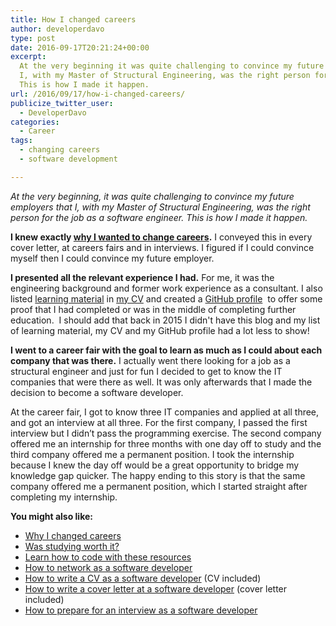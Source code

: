 ```yaml
---
title: How I changed careers
author: developerdavo
type: post
date: 2016-09-17T20:21:24+00:00
excerpt: 
  At the very beginning it was quite challenging to convince my future employers that 
  I, with my Master of Structural Engineering, was the right person for the job as a software engineer.  
  This is how I made it happen.
url: /2016/09/17/how-i-changed-careers/
publicize_twitter_user:
  - DeveloperDavo
categories:
  - Career
tags:
  - changing careers
  - software development

---
```

_At the very beginning, it was quite challenging to convince my future employers that 
I, with my Master of Structural Engineering, was the right person for the job as a software engineer. 
This is how I made it happen._

**I knew exactly 
<a href="http://learnitmyway.com/2016/08/10/why-i-changed-careers/" target="_blank" rel="noopener noreferrer">
why I wanted to change careers</a>.** 
I conveyed this in every cover letter, at careers fairs and in interviews. 
I figured if I could convince myself then I could convince my future employer.

**I presented all the relevant experience I had.** 
For me, it was the engineering background and former work experience as a consultant. 
I also listed 
<a href="http://learnitmyway.com/2016/11/11/learning-material-software-development/" 
target="_blank" rel="noopener noreferrer">learning material</a> in
<a href="https://drive.google.com/file/d/0B3ZNcIeUNLoLbHpZNU5JWWhQM0E/view?usp=sharing" 
target="_blank" rel="noopener noreferrer">my CV</a> 
and created a 
<a href="https://github.com/DeveloperDavo" target="_blank" rel="noopener noreferrer">GitHub profile</a> 
to offer some proof that I had completed or was in the middle of completing further education. 
I should add that back in 2015 I didn't have this blog and my list of learning material, my CV and 
my GitHub profile had a lot less to show!

**I went to a career fair with the goal to learn as much as I could about each company that was there.** 
I actually went there looking for a job as a structural engineer and just for fun I decided to get to know the 
IT companies that were there as well. It was only afterwards that I made the decision to become a software developer.

At the career fair, I got to know three IT companies and applied at all three, and got an interview at all three. 
For the first company, I passed the first interview but I didn’t pass the programming exercise. 
The second company offered me an internship for three months with one day off to study and the third company 
offered me a permanent position. I took the internship because I knew the day off would be a great opportunity to 
bridge my knowledge gap quicker. 
The happy ending to this story is that the same company offered me a permanent position, 
which I started straight after completing my internship.

**You might also like:**

  * [Why I changed careers][4]
  * [Was studying worth it?][5]
  * [Learn how to code with these resources][6]
  * [How to network as a software developer][7]
  * [How to write a CV as a software developer][8] (CV included)
  * [How to write a cover letter at a software developer][2] (cover letter included)
  * [How to prepare for an interview as a software developer][3]

 [4]: http://learnitmyway.com/2016/08/10/why-i-changed-careers/
 [5]: http://learnitmyway.com/2016/10/12/was-studying-worth-it/
 [6]: https://learnitmyway.com/2017/06/04/learn-how-to-code-with-these-resources/
 [7]: http://learnitmyway.com/2017/01/31/how-to-network-as-a-software-developer/
 [8]: http://learnitmyway.com/2017/02/18/how-to-write-a-cv-as-a-software-developer/
 [2]: http://learnitmyway.com/2017/03/04/how-to-write-a-cover-letter-as-a-software-developer/
 [3]: http://learnitmyway.com/2017/04/02/how-to-prepare-for-an-interview-as-a-software-developer-part-i/
